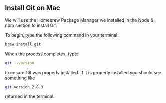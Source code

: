 ## Install Git on Mac

We will use the Homebrew Package Manager we installed in the Node & npm section to install Git. 

To begin, type the following command in your terminal:

```bash
brew install git
```

When the process completes, type:

```bash
git --version
```

to ensure Git was properly installed. If it is properly installed you should see something like 

```bash
git version 2.8.3
```
returned in the terminal.

